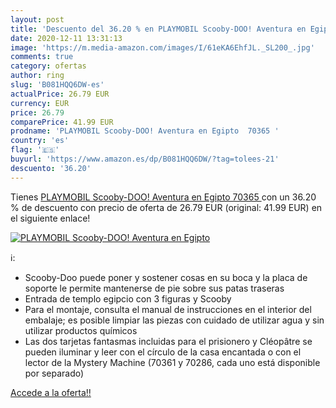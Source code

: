 ```yaml
---
layout: post
title: 'Descuento del 36.20 % en PLAYMOBIL Scooby-DOO! Aventura en Egipto'
date: 2020-12-11 13:31:13
image: 'https://m.media-amazon.com/images/I/61eKA6EhfJL._SL200_.jpg'
comments: true
category: ofertas
author: ring
slug: 'B081HQQ6DW-es'
actualPrice: 26.79 EUR
currency: EUR
price: 26.79
comparePrice: 41.99 EUR
prodname: 'PLAYMOBIL Scooby-DOO! Aventura en Egipto  70365 '
country: 'es'
flag: '🇪🇸'
buyurl: 'https://www.amazon.es/dp/B081HQQ6DW/?tag=tolees-21'
descuento: '36.20'
---
```


Tienes [PLAYMOBIL Scooby-DOO! Aventura en Egipto  70365 ](https://www.amazon.es/dp/B081HQQ6DW/?tag=tolees-21) con un 36.20 % de descuento con precio de oferta de 26.79 EUR (original: 41.99 EUR) en el siguiente enlace!

[![PLAYMOBIL Scooby-DOO! Aventura en Egipto](https://m.media-amazon.com/images/I/61eKA6EhfJL._SL200_.jpg)](https://www.amazon.es/dp/B081HQQ6DW/?tag=tolees-21)

ℹ️:

- Scooby-Doo puede poner y sostener cosas en su boca y la placa de soporte le permite mantenerse de pie sobre sus patas traseras
- Entrada de templo egipcio con 3 figuras y Scooby
- Para el montaje, consulta el manual de instrucciones en el interior del embalaje; es posible limpiar las piezas con cuidado de utilizar agua y sin utilizar productos químicos
- Las dos tarjetas fantasmas incluidas para el prisionero y Cléopâtre se pueden iluminar y leer con el círculo de la casa encantada o con el lector de la Mystery Machine (70361 y 70286, cada uno está disponible por separado)

[Accede a la oferta!!](https://www.amazon.es/dp/B081HQQ6DW/?tag=tolees-21)

